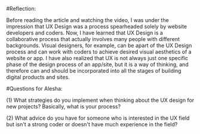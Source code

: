#Reflection:

Before reading the article and watching the video, I was under the impression that UX Design was a process spearheaded solely by website developers and coders. Now, I have learned that UX Design is a collaborative process that actually involves many people with different backgrounds. Visual designers, for example, can be apart of the UX Design process and can work with coders to achieve desired visual aesthetics of a website or app. I have also realized that UX is not always just one specific phase of the design process of an app/site, but it is a way of thinking, and therefore can and should be incorporated into all the stages of building digital products and sites.

#Questions for Alesha:

(1) What strategies do you implement when thinking about the UX design for new projects? Basically, what is your process?

(2) What advice do you have for someone who is interested in the UX field but isn't a strong coder or doesn't have much experience in the field?
